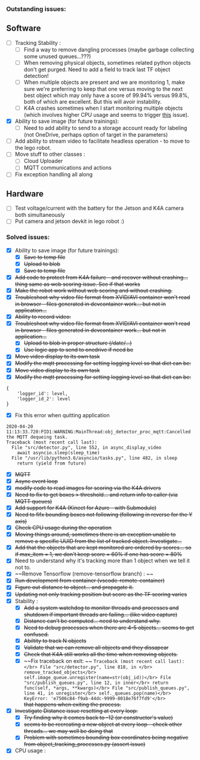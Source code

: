 ### Outstanding issues:

## Software
- [ ] Tracking Stability :
    - [ ] Find a way to remove dangling processes (maybe garbage collecting some unused queues...???)
    - [ ] When removing physical objects, sometimes related python objects don't get purged. Need to add a field to track last TF object detection!
    - [ ] When multiple objects are present and we are monitoring 1, make sure we're preferring to keep that one versus moving to the next best object which may only have a score of 99.94% versus 99.8%, both of which are excellent. But this will avoir instability.
    - [ ] K4A crashes sometimes when I start monitoring multiple objects (which involves higher CPU usage and seems to trigger [this](https://github.com/microsoft/Azure-Kinect-Sensor-SDK/issues/1187) issue).
- [X] Ability to save image (for future trainings):
    - [ ] Need to add ability to send to a storage account ready for labeling (not OneDrive, perhaps option of target in the parameters)
- [ ] Add ability to stream video to facilitate headless operation - to move to the lego robot.
- [ ] Move stuff to other classes :
    - [ ] Cloud Uploader
    - [ ] MQTT communications and actions
- [ ] Fix exception handling all along

## Hardware
- [ ] Test voltage/current with the battery for the Jetson and K4A camera both simultaneously
- [ ] Put camera and jetson devkit in lego robot :)

### Solved issues:

- [X] Ability to save image (for future trainings):
    - [X] ~~Save to temp file~~
    - [X] ~~Upload to blob~~
    - [X] ~~Save to temp file~~
- [X] ~~Add code to protect from K4A failure - and recover without crashing... thing same as web scoring issue. See if that works~~
- [X] ~~Make the robot work without web scoring and without crashing.~~
- [X] ~~Troubleshoot why video file format from XVID/AVI container won't read in browser - files generated in devcontainer work... but not in application...~~
- [X] ~~Ability to record video:~~
- [X] ~~Troubleshoot why video file format from XVID/AVI container won't read in browser - files generated in devcontainer work... but not in application...~~
    - [X] ~~Upload to blob in proper structure (/date/...)~~
    - [X] ~~Use logic app to send to onedrive if need be~~
- [X] ~~Move video display to its own task~~
- [X] ~~Modify the mqtt processing for setting logging level so that dict can be:~~</br>
- [X] ~~Move video display to its own task~~
- [X] ~~Modify the mqtt processing for setting logging level so that dict can be:~~</br>
```
{
    'logger_id': level,
    'logger_id_2': level
}
```
- [X] Fix this error when quitting application</br>
```
2020-04-20 11:13:33.720:PID1:WARNING:MainThread:obj_detector_proc_mqtt:Cancelled the MQTT dequeing task.
Traceback (most recent call last):
  File "src/detector.py", line 552, in async_display_video
    await asyncio.sleep(sleep_time)
  File "/usr/lib/python3.6/asyncio/tasks.py", line 482, in sleep
    return (yield from future)
```
- [X] ~~MQTT~~
- [X] ~~Async event loop~~
- [X] ~~modify code to read images for scoring via the K4A drivers~~
- [x] ~~Need to fix to get boxes > threshold... and return info to caller (via MQTT queues)~~
- [X] ~~Add support for K4A (Kinect for Azure - with Submodule)~~
- [X] ~~Need to fifx bounding boxes not following (following in reverse for the Y axis)~~
- [X] ~~Check CPU usage during the operation~~
- [X] ~~Moving things around, sometimes there is an exception unable to remove a specific UUID from the list of tracked object. Investigate...~~
- [X] ~~Add that the objects that are kept monitored are ordered by scores... so if max_item = 1, we don't keep score = 60% if one has score = 80%~~
- [X] Need to understand why it's tracking more than 1 object when we tell it not to.
- [X] ~~Remove Tensorflow (remove-tensorflow branch) : ~~
- [X] ~~Run development from container (vscode-remote-container)~~
- [X] ~~Figure out distance to object... and propagate it.~~
- [X] ~~Updating not only tracking position but score as the TF scoring varies~~
- [X] Stability : 
    - [X] ~~Add a system watchdog to monitor threads and processes and shutdown if important threads are failing... (like video capture)~~
    - [X] ~~Distance can't be computed... need to understand why.~~
    - [X] ~~Need to debug processes when there are 4-5 objects... seems to get confused.~~
    - [X] ~~Abiltity to track N objects~~
    - [X] ~~Validate that we can remove all objects and they dissapear~~
    - [X] ~~Check that K4A still works all the time when removing objects.~~
    - [X] ~~Fix traceback on exit: ~~
                    ```Traceback (most recent call last):</br>
                File "src/detector.py", line 818, in </br>
                remove_tracked_objects</br>
                    self.image_queue.unregister(name=str(obj_id))</br>
                File "src/publish_queues.py", line 12, in inner</br>
                    return func(self, *args, **kwargs)</br>
                File "src/publish_queues.py", line 41, in unregister</br>
                    self._queues.pop(name)</br>
KeyError: 'e7506c84-f9ab-44dc-9999-8018e76f7fd9'</br>```</br>
            ~~that happens when exiting the process.~~
- [X] ~~Investigate Distance issue resetting at every loop:~~
    - [x] ~~Try finding why it comes back to -12 (or constructor's value)~~
    - [X] ~~seems to be recreating a new object at every loop - check other threads... we may well be doing that~~
    - [X] ~~Problem with sometimes bounding box coordinates being negative from object_tracking_processes.py (assert issue)~~
- [X] CPU usage :

